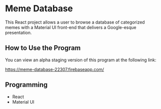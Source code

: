 # Meme Database

This React project allows a user to browse a database of categorized memes with a Material UI front-end that delivers a Google-esque presentation.

## How to Use the Program

You can view an alpha staging version of this program at the following link:

https://meme-database-22307.firebaseapp.com/

## Programming

* React
* Material UI
